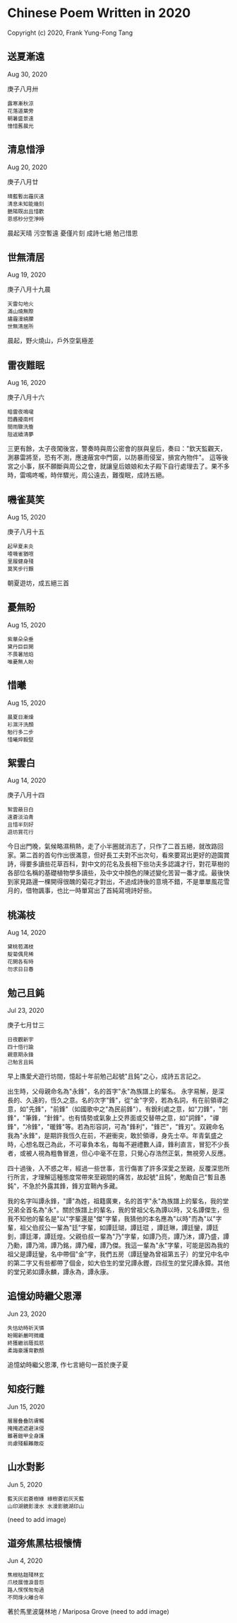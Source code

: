 # Chinese Poem Written in 2020
Copyright (c) 2020, Frank Yung-Fong Tang

## 送夏漸遠 
Aug 30, 2020

庚子八月卅
```
露寒漸秋涼
花落道葉旁
朝暑盛景遠
憶惜舊晨光
```

## 清息惜淨 
Aug 20, 2020

庚子八月廿 

```
晴藍暫出霾灰遠
清息未知能幾刻
艷陽既出且惜歡
恩感秒分空淨時
```
晨起天晴 污空暫遠 憂僅片刻 成詩七絕 勉己惜恩

## 世無清居
Aug 19, 2020

庚子八月十九晨
```
天雷勾地火
滿山燒無際
燼霾漫繞朦
世無清居所
```
晨起，野火燒山，戶外空氣極差

## 雷夜難眠
Aug 16, 2020

庚子八月十六
```
暗雷夜鳴嚨
悶轟擾南柯
間雨驟洗簷
阻返續清夢
```
三更有餘，太子夜闖後宮，警奏時與周公密會的朕與皇后，奏曰："欽天監觀天，測暴雷將至，恐有不測，應速蔽宮中門窗，以防暴雨侵室，損宮內物件"。
這等後宮之小事，朕不願斷與周公之會，就讓皇后娘娘和太子殿下自行處理去了。果不多時，雷鳴咚嚨，時伴驟光，周公遠去，難復眠，成詩五絕。


## 嘰雀莫笑
Aug 15, 2020

庚子八月十五
```
起早夏未炎
喳嘰雀猶喧
里履健身殘
莫笑步行艱 
```
朝夏遊坊，成五絕三首

## 憂無盼
Aug 15, 2020
```
紫華朵朵垂
黛丹巨巨開
不畏暑旭焰
唯憂無人盼
```
## 惜曦
Aug 15, 2020
```
晨夏日漸燥
衫濕汗洗顏
勉行多二步
惜曦焠毅堅
```

## 絮雲白 
Aug 14, 2020

庚子八月十四
```
絮雲蔽日白
遠蒼淡泊青
且惜半刻好
遊坊賞花行
```
今日出門晚，氣候略濕稍熱，走了小半圈就消志了，只作了二首五絕，就改路回家。第二首的首句作出很滿意，但好長工夫對不出次句，看來要寫出更好的遊園賞詩，得要多讀些花草百科，對中文的花名及長相下些功夫多認識才行，對花草樹的各部位名稱的基礎植物學多讀些，及中文中顏色的陳述變化苦習一番才成。最後快到家見路邊一棵開得很醜的菊花才對出，不過成詩後的意境不錯，不是單單風花雪月的，借物諷事，也比一時單寫出了首純寫境詩好些。

## 桃滿枝 
Aug 14, 2020

```
黛桃苞滿枝
靛菊偶見稀
花開各有時
勿求日日春
```

## 勉己且鈍 
Jul 23, 2020

庚子七月廿三
```
日夜觀新宇
四十悟行踰
親意期永鋒
己勉言且鈍
```

早上㩦愛犬遊行坊間，憶起十年前勉己起號"且鈍"之心，成詩五言記之。

出生時，父母親命名為"永鋒"，名的首字"永"為族譜上的輩名。 永字易解，是深長的、久遠的，恆久之意。名的次字"鋒"，從"金"字旁，若為名詞，有在前領導之意，如"先鋒"，"前鋒"（如國歌中之"為民前鋒"）。有銳利處之意，如"刀鋒"，"劍鋒"，"筆鋒，"針鋒"。也有情勢或氣象上交界面或交替帶之意，如"詞鋒"，"禪鋒"，"冷鋒"，"暖鋒"等。若為形容詞，可為"鋒利"，"鋒芒"，"鋒刃"。双親命名我為"永鋒"，是期許我恆久在前，不避衝突，敢於領導，身先士卒。年青氣盛之時，心想名既己為此，不可辜負本名，每每不避禮數人諱，鋒利直言，冒犯不少長者，或被人視為粗魯冒進，但心中毫不在意，只覺心存浩然正氣，無視旁人反應。

四十過後，入不惑之年，經過一些世事，言行傷害了許多深愛之至親，反覆深思所行所言，才理解這種態度常帶來至親間的痛苦，故起號"且鈍"，勉勵自己"暫且愚鈍"，不急於外露其鋒，鋒刃宜鞘內多藏。

我的名字叫譚永鋒，"譚"為姓，祖籍廣東，名的首字"永"為族譜上的輩名，我的堂兄弟全首名為"永"。關於族譜上的輩名，我的曾祖父名為譚以時，又名譚傑生，但我不知他的輩名是"以"字輩還是"傑"字輩，我猜他的本名應為"以時"而為"以"字輩，祖父伯叔公一輩為"廷"字輩，如譚廷瑚，譚廷琨 ，譚廷琳，譚廷鑾，譚廷釗，譚廷澤，譚廷煌。父親伯叔一輩為"乃"字輩，如譚乃亮，譚乃沐，譚乃盛，譚乃勳，譚乃鴻，譚乃銘，譚乃權，譚乃傑。我這一輩為"永"字輩，可能是因為我的祖父是譚廷鑾，名中帶個"金"字，我們五房（譚廷鑾為曾祖第五子）的堂兄中名中的第二字又有些都帶了個金，如大伯生的堂兄譚永鏗，四叔生的堂兄譚永鏱。其他的堂兄弟如譚永麟，譚永為，譚永康。

## 追憶幼時繼父恩澤
Jun 23, 2020
```
失怙幼時祈天憐
盼賜新嚴呵微纖
終獲繼翁蔭孤慈
柔誨豪護育歡顏
```
追憶幼時繼父恩澤, 作七言絕句一首於庚子夏

## 知疫行難 
Jun 15, 2020
```
層層叠叠防膚觸
掩掩遮遮避沬侵
雖著鎧甲全身護
尚慮殘軀難敵疫
```

## 山水對影 
Jun 5, 2020
```
藍天灰岩蒼樹綠 綠樹蒼岩灰天藍
山印湖鏡影漫水 水漫影鏡湖印山
```
(need to add image)

## 道旁焦黑枯根懷情 
Jun 4, 2020
```
焦根枯趄殘林玄
爪枝展憶淚昔怨
路人𢞖𢞖匆匆過
不問烽火離合年
```
著於馬里波薩林地 / Mariposa Grove 
(need to add image)


